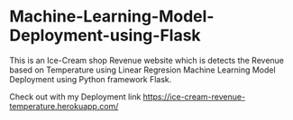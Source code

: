 # Machine-Learning-Model-Deployment-using-Flask
This is an Ice-Cream shop Revenue  website which is detects the Revenue based on Temperature using Linear Regresion Machine Learning  Model Deployment using Python framework Flask.

Check out with my Deployment link https://ice-cream-revenue-temperature.herokuapp.com/
